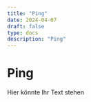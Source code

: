 ```yaml
---
title: "Ping"
date: 2024-04-07
draft: false
type: docs
description: "Ping"
---
```


# Ping

Hier könnte Ihr Text stehen